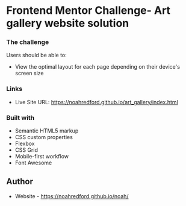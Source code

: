 # Frontend Mentor Challenge- Art gallery website solution 

### The challenge

Users should be able to:

- View the optimal layout for each page depending on their device's screen size

### Links

- Live Site URL: https://noahredford.github.io/art_gallery/index.html

### Built with

- Semantic HTML5 markup
- CSS custom properties
- Flexbox
- CSS Grid
- Mobile-first workflow
- Font Awesome

## Author

- Website - https://noahredford.github.io/noah/

